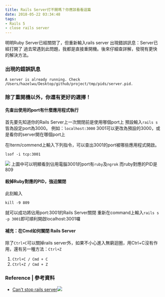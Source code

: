 ```yaml
---
title: Rails Server打不開嗎？你應該看看這篇
date: 2018-05-22 03:34:48
tags:
- Rails 5
- close rails server
---
```

明明Ruby Server已經關閉了，但重新輸入rails server 出現錯誤訊息：Server已經打開了
過去常遇到此問題，我都是直接重開機。後來仔細查詳解，發現有更快的解決方法。

### 出現的錯誤訊息
```
A server is already running. Check /Users/hazelwu/Desktop/github/project/tmp/pids/server.pid.
```

### 除了重開機以外，你還有更好的選擇！

#### 先查出使用的port有什麼應用程式執行
首先要先知道你的Rails Server上一次關閉前是使用哪個port上
預設輸入`rails s`皆為設定port為3000。
例如：`localhost:3000`
3001可以更改為預設的3000，或是看你的server開在哪個port上

在Iterm/commend上輸入下列指令，可以查出3001的port被哪些應用程式開啟。
```
lsof -i tcp:3001
```

[![](https://s3-ap-northeast-1.amazonaws.com/hazel-wordpress/wp-content/uploads/2018/05/22001433/Screen-Shot-2018-05-22-at-12.07.15-AM-1024x158.png)](https://s3-ap-northeast-1.amazonaws.com/hazel-wordpress/wp-content/uploads/2018/05/22001433/Screen-Shot-2018-05-22-at-12.07.15-AM.png)
上圖中可以明顯看到佔用電腦3001的port有`ruby`及`ngrok`
而ruby對應的PID是809

#### 殺掉Ruby對應的PID，強迫關閉
此刻輸入

```
kill -9 809
```
就可以成功將佔用port:3001的Rails Server關閉
重新在command上輸入`rails s -p 3001`即可順利開啟localhost:3001囉

#### 補充：在Cmd如何關閉 Rails Server
除了`Ctrl+C`可以關掉rails server外，如果不小心進入無窮迴圈，用Ctrl+C沒有作用，還有另一種方法：`Ctrl+Z`
1. `Ctrl+C / Cmd + C`
2. `Ctrl+Z / Cmd + Z`


### Reference | 參考資料 
- [Can't stop rails server](https://stackoverflow.com/questions/15088163/cant-stop-rails-server)[![](https://s3-ap-northeast-1.amazonaws.com/hazel-wordpress/wp-content/uploads/2018/05/22001433/Screen-Shot-2018-05-22-at-12.07.15-AM-1024x158.png)](https://s3-ap-northeast-1.amazonaws.com/hazel-wordpress/wp-content/uploads/2018/05/22001433/Screen-Shot-2018-05-22-at-12.07.15-AM.png)
